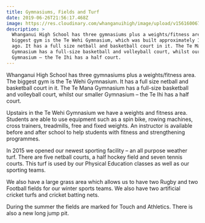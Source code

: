 ```yaml
---
title: Gymnasiums, Fields and Turf
date: 2019-06-26T21:56:17.468Z
image: https://res.cloudinary.com/whanganuihigh/image/upload/v1561600673/facilities/Gym_-_combined.jpg
description: >
  Whanganui High School has three gymnasiums plus a weights/fitness area. The
  biggest gym is the Te Wehi Gymnasium, which was built approximately 15 years
  ago. It has a full size netball and basketball court in it. The Te Mana
  Gymnasium has a full-size basketball and volleyball court, whilst our smaller
  Gymnasium – the Te Ihi has a half court.
---
```

Whanganui High School has three gymnasiums plus a weights/fitness area. The biggest gym is the Te Wehi Gymnasium. It has a full size netball and basketball court in it. The Te Mana Gymnasium has a full-size basketball and volleyball court, whilst our smaller Gymnasium – the Te Ihi has a half court.

Upstairs in the Te Wehi Gymnasium we have a weights and fitness area. Students are able to use equipment such as a spin bike, rowing machines, cross trainers, treadmills, free and fixed weights. An instructor is available before and after school to help students with fitness and strengthening programmes.

In 2015 we opened our newest sporting facility – an all purpose weather turf. There are five netball courts, a half hockey field and seven tennis courts. This turf is used by our Physical Education classes as well as our sporting teams.

We also have a large grass area which allows us to have two Rugby and two Football fields for our winter sports teams. We also have two artificial cricket turfs and cricket batting nets.

During the summer the fields are marked for Touch and Athletics. There is also a new long jump pit.
